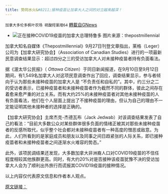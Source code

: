 ```yaml
---
title: 势同水火&#8211;接种疫苗让加拿大人之间的对立越来越深！
---
```

`加拿大多伦多枫叶农场 硫酸羟氯喹64` [轉載自GNews](https://gnews.org/zh-hans/1559032/)

- ![](https://assets.gnews.org/wp-content/uploads/2021/05/土豆打疫苗-6-edited-5.jpg)正在接种COVID19疫苗的加拿大总理特鲁多
图片来源：thepostmillennial


加拿大知名自媒体《Thepostmillennial》9月27日刊登文章指出，莱格（Leger）公司为【加拿大研究协会】（Association of Canadian Studies）进行的一项最新民意调查结果显示：超过四分之三的受访加拿大人对未接种疫苗者持有负面看法。

据《渥太华公民报》（ *Ottawa Citizen*）于同日新闻报道，在9月10日至9月12日期间，有1,549名加拿大人对这项民意调查作出了回应，调查结果显示，参与者倾向于认为那些未接种疫苗的加拿大人是 “不负责任和自私的”。其中，约三分之二的受访者表示，已接种疫苗者和未接种疫苗者作为截然不同的群体，彼此之间存在着愈来愈严重的对立关系。而有大约25%的未接种疫苗者对其他未接种疫苗的人有负面看法，他们在个人层面上提出了不接种疫苗的理由，但认为自己的理由不一定能证明其他未接种者的选择是正确的。

【加拿大研究协会】主席杰克-杰德瓦布（Jack Jedwab）对该调查结果发表了自己的看法：“目前大多数公众对某些群体很多负面的情绪正被其对那些未接种疫苗者的反感所取代，似乎整个社会都对未接种疫苗者有一种高度的憎恶或敌意。为此，人们所看到的是家庭成员和朋友以及同事之间日趋紧张的人际关系，即已接种疫苗者和未接种疫苗者之间逐渐水火难容的势态。”

此外，该项民调结果还发现，大多数加拿大非洲裔人口对COVID19疫苗的不信任程度相较其他族群更高。同时，有大约20%对是否接种该疫苗犹豫不决的受访加拿大人会为了顺利出外旅行而谎报其COVID19疫苗的接种情况。

以上内容仅代表原文信息和作者本人观点。

[原文链接：](https://thepostmillennial.com/new-poll-shows-deepening-divide-between-vaccinated-canadians-and-the-unvaccinated)
